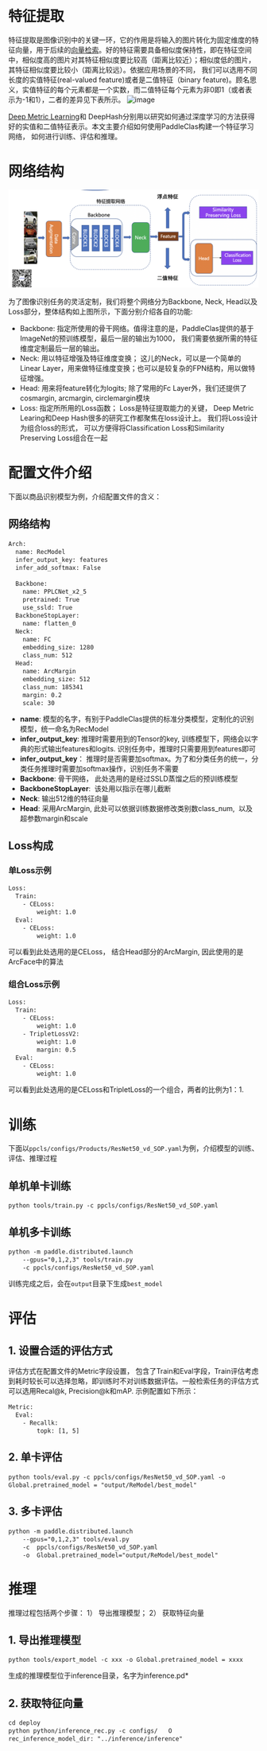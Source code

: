 # 特征提取

特征提取是图像识别中的关键一环，它的作用是将输入的图片转化为固定维度的特征向量，用于后续的[向量检索](./vector_search.md)。好的特征需要具备相似度保持性，即在特征空间中，相似度高的图片对其特征相似度要比较高（距离比较近）；相似度低的图片，其特征相似度要比较小（距离比较远）。依据应用场景的不同， 我们可以选用不同长度的实值特征(real-valued feature)或者是二值特征（binary feature)。顾名思义，实值特征的每个元素都是一个实数，而二值特征每个元素为非0即1（或者表示为-1和1），二者的差异见下表所示。
![image](https://user-images.githubusercontent.com/17264083/139408380-1c87af54-6a1e-4ea1-8b6d-7b630814fd08.png)

[Deep Metric Learning](../algorithm_introduction.md)和 DeepHash分别用以研究如何通过深度学习的方法获得好的实值和二值特征表示。本文主要介绍如何使用PaddleClas构建一个特征学习网络， 如何进行训练、评估和推理。

# 网络结构
![](./framework.png)

为了图像识别任务的灵活定制，我们将整个网络分为Backbone, Neck, Head以及Loss部分，整体结构如上图所示，下面分别介绍各自的功能:
- Backbone:   指定所使用的骨干网络。值得注意的是，PaddleClas提供的基于ImageNet的预训练模型，最后一层的输出为1000， 我们需要依据所需的特征维度定制最后一层的输出。
- Neck:  用以特征增强及特征维度变换；  这儿的Neck，可以是一个简单的Linear Layer，用来做特征维度变换；也可以是较复杂的FPN结构，用以做特征增强。
- Head:  用来将feature转化为logits; 除了常用的Fc Layer外，我们还提供了cosmargin, arcmargin, circlemargin模块
- Loss:  指定所所用的Loss函数； Loss是特征提取能力的关键， Deep Metric Learing和Deep Hash很多的研究工作都聚焦在loss设计上。 我们将Loss设计为组合loss的形式， 可以方便得将Classification Loss和Similarity Preserving Loss组合在一起


# 配置文件介绍
下面以商品识别模型为例，介绍配置文件的含义：
## 网络结构
```
Arch:
  name: RecModel
  infer_output_key: features
  infer_add_softmax: False

  Backbone: 
    name: PPLCNet_x2_5
    pretrained: True
    use_ssld: True
  BackboneStopLayer:
    name: flatten_0
  Neck:
    name: FC
    embedding_size: 1280
    class_num: 512
  Head:
    name: ArcMargin 
    embedding_size: 512
    class_num: 185341
    margin: 0.2
    scale: 30
```
- **name**: 模型的名字，有别于PaddleClas提供的标准分类模型，定制化的识别模型，统一命名为RecModel
- **infer_output_key**: 推理时需要用到的Tensor的key, 训练模型下，网络会以字典的形式输出features和logits. 识别任务中，推理时只需要用到features即可
- **infer_output_key**： 推理时是否需要加softmax。为了和分类任务的统一，分类任务推理时需要加softmax操作，识别任务不需要
- **Backbone**:  骨干网络， 此处选用的是经过SSLD蒸馏之后的预训练模型
- **BackboneStopLayer**:  该处用以指示在哪儿截断
- **Neck**:  输出512维的特征向量
- **Head**:  采用ArcMargin, 此处可以依据训练数据修改类别数class_num,  以及超参数margin和scale

## Loss构成
### 单Loss示例
```
Loss:
  Train:
    - CELoss:
        weight: 1.0
  Eval:
    - CELoss:
        weight: 1.0
```
可以看到此处选用的是CELoss， 结合Head部分的ArcMargin, 因此使用的是ArcFace中的算法

### 组合Loss示例
```
Loss:
  Train:
    - CELoss:
        weight: 1.0
    - TripletLossV2:
        weight: 1.0
        margin: 0.5
  Eval:
    - CELoss:
        weight: 1.0
```
可以看到此处选用的是CELoss和TripletLoss的一个组合，两者的比例为1：1.

# 训练
下面以`ppcls/configs/Products/ResNet50_vd_SOP.yaml`为例，介绍模型的训练、评估、推理过程
## 单机单卡训练
```
python tools/train.py -c ppcls/configs/ResNet50_vd_SOP.yaml
```

## 单机多卡训练
```
python -m paddle.distributed.launch 
    --gpus="0,1,2,3" tools/train.py 
    -c ppcls/configs/ResNet50_vd_SOP.yaml
```
训练完成之后，会在`output`目录下生成`best_model`


# 评估
## 1. 设置合适的评估方式
评估方式在配置文件的Metric字段设置， 包含了Train和Eval字段，Train评估考虑到耗时较长可以选择忽略，即训练时不对训练数据评估。一般检索任务的评估方式可以选用Recal@k, Precision@k和mAP. 示例配置如下所示：
```
Metric:
  Eval:
    - Recallk:
        topk: [1, 5]
```

## 2. 单卡评估
```
python tools/eval.py -c ppcls/configs/ResNet50_vd_SOP.yaml -o Global.pretrained_model = "output/ReModel/best_model"
```

## 3. 多卡评估
```
python -m paddle.distributed.launch 
    --gpus="0,1,2,3" tools/eval.py 
    -c  ppcls/configs/ResNet50_vd_SOP.yaml
    -o  Global.pretrained_model="output/ReModel/best_model"
```

# 推理
推理过程包括两个步骤： 1） 导出推理模型；  2） 获取特征向量
## 1. 导出推理模型
```
python tools/export_model -c xxx -o Global.pretrained_model = xxxx
```
生成的推理模型位于inference目录，名字为inference.pd*

## 2. 获取特征向量
```
cd deploy
python python/inference_rec.py -c configs/   O rec_inference_model_dir: "../inference/inference"
```


